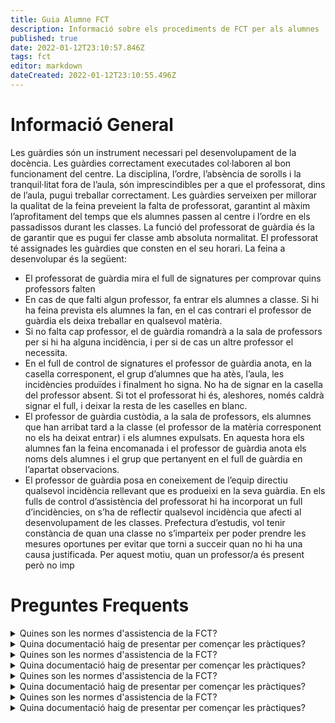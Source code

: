 ```yaml
---
title: Guia Alumne FCT
description: Informació sobre els procediments de FCT per als alumnes
published: true
date: 2022-01-12T23:10:57.846Z
tags: fct
editor: markdown
dateCreated: 2022-01-12T23:10:55.496Z
---
```


# Informació General
Les guàrdies són un instrument necessari pel desenvolupament de la docència. Les
guàrdies correctament executades col·laboren al bon funcionament del centre. La
disciplina, l’ordre, l’absència de sorolls i la tranquil·litat fora de l’aula, són imprescindibles
per a que el professorat, dins de l’aula, pugui treballar correctament.
Les guàrdies serveixen per millorar la qualitat de la feina preveient la falta de professorat,
garantint al màxim l’aprofitament del temps que els alumnes passen al centre i l’ordre en
els passadissos durant les classes. La funció del professorat de guàrdia és la de garantir
que es pugui fer classe amb absoluta normalitat.
El professorat té assignades les guàrdies que consten en el seu horari.
La feina a desenvolupar és la següent:
- El professorat de guàrdia mira el full de signatures per comprovar quins professors
falten
- En cas de que falti algun professor, fa entrar els alumnes a classe. Si hi ha feina
prevista els alumnes la fan, en el cas contrari el professor de guàrdia els deixa treballar
en qualsevol matèria.
- Si no falta cap professor, el de guàrdia romandrà a la sala de professors per si hi ha
alguna incidència, i per si de cas un altre professor el necessita.
- En el full de control de signatures el professor de guàrdia anota, en la casella
corresponent, el grup d’alumnes que ha atès, l’aula, les incidències produïdes i
finalment ho signa. No ha de signar en la casella del professor absent. Si tot el
professorat hi és, aleshores, només caldrà signar el full, i deixar la resta de les caselles
en blanc.
- El professor de guàrdia custòdia, a la sala de professors, els alumnes que han arribat
tard a la classe (el professor de la matèria corresponent no els ha deixat entrar) i els
alumnes expulsats. En aquesta hora els alumnes fan la feina encomanada i el
professor de guàrdia anota els noms dels alumnes i el grup que pertanyent en el full de
guàrdia en l’apartat observacions.
- El professor de guàrdia posa en coneixement de l’equip directiu qualsevol incidència
rellevant que es produeixi en la seva guàrdia.
En els fulls de control d’assistència del professorat hi ha incorporat un full d’incidències, on
s’ha de reflectir qualsevol incidència que afecti al desenvolupament de les classes.
Prefectura d’estudis, vol tenir constància de quan una classe no s’imparteix per poder
prendre les mesures oportunes per evitar que torni a succeir quan no hi ha una causa
justificada. Per aquest motiu, quan un professor/a és present però no imp
# Preguntes Frequents
<details>
<summary>Quines son les normes d'assistencia de la FCT?</summary>
Tot el professorat ha de signar els fulls de signatures com a evidència del compliment del
seu horari. Aquests fulls es troben a la sala de bústies, al segon pis de l’edifici central, i
també a la sala de professors de l’edifici de Fusteria.
Cal recordar que les classes se signaran d’hora en hora. No es pot signar de cop totes les
caselles a l’inici o al final de la jornada de treball.
Les classes que no són impartides, per qualsevol motiu, no es poden signar posteriorment.
En aquest cas cal justificar l'absència a Prefectura d’estudis.
</details>
<details>
<summary>Quina documentació haig de presentar per començar les pràctiques?</summary>
Cal recordar que les classes se signaran d’hora en hora. No es pot signar de cop totes les
caselles a l’inici o al final de la jornada de treball.
Les classes que no són impartides, per qualsevol motiu, no es poden signar posteriorment.
En aquest cas cal justificar l'absència a Prefectura d’estudis.
</details>
<details>
<summary>Quines son les normes d'assistencia de la FCT?</summary>
Tot el professorat ha de signar els fulls de signatures com a evidència del compliment del
seu horari. Aquests fulls es troben a la sala de bústies, al segon pis de l’edifici central, i
també a la sala de professors de l’edifici de Fusteria.
Cal recordar que les classes se signaran d’hora en hora. No es pot signar de cop totes les
caselles a l’inici o al final de la jornada de treball.
Les classes que no són impartides, per qualsevol motiu, no es poden signar posteriorment.
En aquest cas cal justificar l'absència a Prefectura d’estudis.
</details>
<details>
<summary>Quina documentació haig de presentar per començar les pràctiques?</summary>
Cal recordar que les classes se signaran d’hora en hora. No es pot signar de cop totes les
caselles a l’inici o al final de la jornada de treball.
Les classes que no són impartides, per qualsevol motiu, no es poden signar posteriorment.
En aquest cas cal justificar l'absència a Prefectura d’estudis.
</details>
<details>
<summary>Quines son les normes d'assistencia de la FCT?</summary>
Tot el professorat ha de signar els fulls de signatures com a evidència del compliment del
seu horari. Aquests fulls es troben a la sala de bústies, al segon pis de l’edifici central, i
també a la sala de professors de l’edifici de Fusteria.
Cal recordar que les classes se signaran d’hora en hora. No es pot signar de cop totes les
caselles a l’inici o al final de la jornada de treball.
Les classes que no són impartides, per qualsevol motiu, no es poden signar posteriorment.
En aquest cas cal justificar l'absència a Prefectura d’estudis.
</details>
<details>
<summary>Quina documentació haig de presentar per començar les pràctiques?</summary>
Cal recordar que les classes se signaran d’hora en hora. No es pot signar de cop totes les
caselles a l’inici o al final de la jornada de treball.
Les classes que no són impartides, per qualsevol motiu, no es poden signar posteriorment.
En aquest cas cal justificar l'absència a Prefectura d’estudis.
</details>
<details>
<summary>Quines son les normes d'assistencia de la FCT?</summary>
Tot el professorat ha de signar els fulls de signatures com a evidència del compliment del
seu horari. Aquests fulls es troben a la sala de bústies, al segon pis de l’edifici central, i
també a la sala de professors de l’edifici de Fusteria.
Cal recordar que les classes se signaran d’hora en hora. No es pot signar de cop totes les
caselles a l’inici o al final de la jornada de treball.
Les classes que no són impartides, per qualsevol motiu, no es poden signar posteriorment.
En aquest cas cal justificar l'absència a Prefectura d’estudis.
</details>
<details>
<summary>Quina documentació haig de presentar per començar les pràctiques?</summary>
Cal recordar que les classes se signaran d’hora en hora. No es pot signar de cop totes les
caselles a l’inici o al final de la jornada de treball.
Les classes que no són impartides, per qualsevol motiu, no es poden signar posteriorment.
En aquest cas cal justificar l'absència a Prefectura d’estudis.
</details>